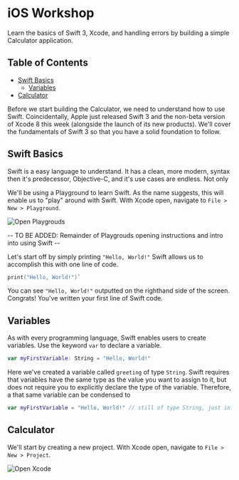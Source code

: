 # iOS Workshop
Learn the basics of Swift 3, Xcode, and handling errors by building a simple Calculator application.

## Table of Contents
- [Swift Basics](#)
	- [Variables](#)
- [Calculator](#)

Before we start building the Calculator, we need to understand how to use Swift. Coincidentally, Apple just released Swift 3 and the non-beta version of Xcode 8 this week (alongside the launch of its new products). We'll cover the fundamentals of Swift 3 so that you have a solid foundation to follow.

## Swift Basics
Swift is a easy language to understand. It has a clean, more modern, syntax then it's predecessor, Objective-C, and it's use cases are endless. Not only

We'll be using a Playground to learn Swift. As the name suggests, this will enable us to "play" around with Swift. With Xcode open, navigate to `File > New > Playground`.

![Open Playgrouds]()

-- TO BE ADDED: Remainder of Playgrouds opening instructions and intro into using Swift --

Let's start off by simply printing `"Hello, World!"` Swift allows us to accomplish this with one line of code.
```Swift
print("Hello, World!")`
```
You can see `"Hello, World!"` outputted on the righthand side of the screen. Congrats! You've written your first line of Swift code.

## Variables
As with every programming language, Swift enables users to create variables. Use the keyword `var` to declare a variable.
```Swift
var myFirstVariable: String = "Hello, World!"
```
Here we've created a variable called `greeting` of type `String`. Swift requires that variables have the same type as the value you want to assign to it, but does not require you to explicitly declare the type of the variable. Therefore, a that same variable can be condensed to
```Swift
var myFirstVariable = "Hello, World!" // still of type String, just inferred
```


## Calculator
We'll start by creating a new project. With Xcode open, navigate to `File > New > Project`.

![Open Xcode](https://github.com/Meeshbhoombah/iOSWorkshop/blob/master/Screenshots/CreateProject.png)
